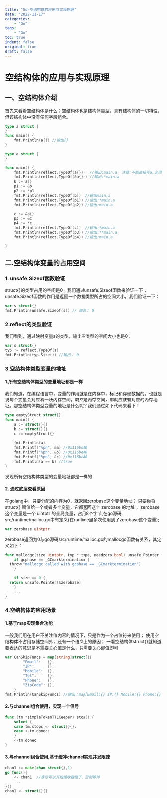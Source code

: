 ```yaml
---
title: "Go-空结构体的应用与实现原理"
date: "2022-11-17"
categories:
    - "Go"
tags:
    - "Go"
toc: true
indent: false
original: true
draft: false
---
```


# 空结构体的应用与实现原理

## 一、空结构体介绍

首先来看看空结构体是什么；空结构体也是结构体类型，具有结构体的一切特性，但该结构体中没有任何字段组合。

```go
type a struct {
}
func main() {
	fmt.Println(a{}) //输出{}
}
```

```go
type a struct {
}

func main() {
	fmt.Println(reflect.TypeOf(a{}))  //输出:main.a  注意:不能直接写a,必须得写a{}
	fmt.Println(reflect.TypeOf(&a{})) //输出:*main.a
	b := a{}
	p1 := &b
	p2 := *p1
	fmt.Println(reflect.TypeOf(b))  //输出main.a
	fmt.Println(reflect.TypeOf(p1)) //输出:*main.a
	fmt.Println(reflect.TypeOf(p2)) //输出:main.a

	c := &a{}
	p3 := &c
	p4 := *c
	fmt.Println(reflect.TypeOf(c))  //输出:*main.a
	fmt.Println(reflect.TypeOf(p3)) //输出:**main.a
	fmt.Println(reflect.TypeOf(p4)) //输出:main.a

}
```

## 二.空结构体变量的占用空间

### 1. unsafe.Sizeof函数验证

struct{}的类型占用的空间是0；我们通过unsafe.Sizeof函数来验证一下；unsafe.Sizeof函数的作用是返回一个数据类型所占的空间大小，我们验证一下：

```go
var s struct{}
fmt.Println(unsafe.Sizeof(s)) // 输出： 0
```

### 2.reflect的类型验证

我们看到，通过映射变量s的类型，输出空类型的空间大小也是0：

```go
var s struct{}
typ := reflect.TypeOf(s)
fmt.Println(typ.Size()) //输出： 0
```

### 3.空结构体类型变量的地址

#### 1.所有空结构体类型的变量地址都是一样

我们知道，在编程语言中，变量的作用就是在内存中，标记和存储数据的。也就是说每个变量会对应着一块内存空间，既然是内存空间，那就应该有对应的内存地址。那空结构体类型变量的地址是什么呢？我们通过如下代码来看下：

```go
type emptyStruct struct{} 
func main() {
    a := struct{}{}
    b := struct{}{}
    c := emptyStruct{}
 
    fmt.Println(a)
    fmt.Printf("%pn", &a) //0x116be80
    fmt.Printf("%pn", &b) //0x116be80
    fmt.Printf("%pn", &c) //0x116be80
    fmt.Println(a == b) //true
}
```

发现所有空结构体类型的变量地址都是一样的

#### 2. 通过底层查看原因

在golang中，只要分配的内存为0，就返回zerobase这个变量地址；
只要你将struct{} 赋值给一个或者多个变量，它都返回这个 zerobase 的地址；
zerobase这个变量是一个 uintptr 的全局变量，占用8个字节,在go源码src/runtime/malloc.go中有定义(在runtime里多次使用到了zerobase这个变量);

```go
var zerobase uintptr
```

zerobase返回为0与go源码src/runtime/malloc.go的mallocgc函数有关系，其定义如下：

```go
func mallocgc(size uintptr, typ *_type, needzero bool) unsafe.Pointer {
    if gcphase == _GCmarktermination {
  throw("mallocgc called with gcphase == _GCmarktermination")
    }

    if size == 0 {
  return unsafe.Pointer(&zerobase)
    }
    ...
}
```

### 4.空结构体的应用场景

#### 1.基于map实现集合功能

一般我们用在用户不关注值内容的情况下，只是作为一个占位符来使用；
使用空结构体不占用存储空间外，还有一个语义上的原因；
一看空结构体struct{}就知道要表达的意思是不需要关心值是什么，只需要关心键值即可

```go
var CanSkipFuncs = map[string]struct{}{
		"Email":   {},
		"IP":      {},
		"Mobile":  {},
		"Tel":     {},
		"Phone":   {},
		"ZipCode": {},
	}
fmt.Println(CanSkipFuncs) //输出：map[Email:{} IP:{} Mobile:{} Phone:{} Tel:{} ZipCode:{}]
```

#### 2.与channel组合使用，实现一个信号

```go 
func (tm *simpleTokenTTLKeeper) stop() {
    select {
    case tm.stopc <- struct{}{}:
    case <-tm.donec:
    }
    <-tm.donec
}
```

#### 3.与channel组合使用,基于缓冲channel实现并发限速

```go
chan1 := make(chan struct{},1) 
go func(){
    <- chan1  //表示可以开始接收数据了，否则等待
    ...
}()
chan1 <- struct{}{}
```

